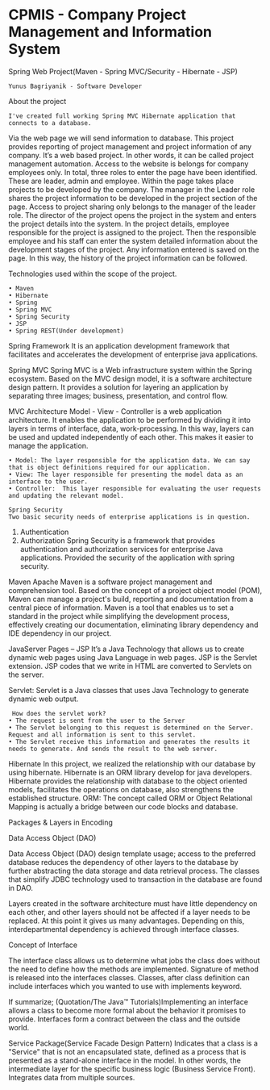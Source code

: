 # CPMIS - Company Project Management and Information System
Spring Web Project(Maven - Spring MVC/Security - Hibernate - JSP)
	
	Yunus Bagriyanik - Software Developer

About the project

	I've created full working Spring MVC Hibernate application that connects to a database. 
  Via the web page we will send information to database. This project provides reporting of project management and project 
  information of any company. It’s a web based project. In other words, it can be called project management automation. 
  Access to the website is belongs for company employees only. In total, three roles to enter the page have been identified. 
  These are leader, admin and employee. Within the page takes place projects to be developed by the company. 
  The manager in the Leader role shares the project information to be developed in the project section of the page. 
  Access to project sharing only belongs to the manager of the leader role. The director of the project opens the project 
  in the system and enters the project details into the system. In the project details, employee responsible for the project is
  assigned to the project. Then the responsible employee and his staff can enter the system detailed information 
  about the development stages of the project. Any information entered is saved on the page. 
  In this way, the history of the project information can be followed.

Technologies used within the scope of the project.

    • Maven
    • Hibernate
    • Spring
    • Spring MVC
    • Spring Security
    • JSP
    • Spring REST(Under development)

Spring Framework
	It is an application development framework that facilitates and accelerates the development of enterprise java applications.

Spring MVC
	Spring MVC is a Web infrastructure system within the Spring ecosystem. Based on the MVC design model, it is a software architecture design pattern.
  It provides a solution for layering an application by separating three images; business, presentation, and control flow.

MVC Architecture
	Model - View - Controller is a web application architecture. It enables the application to be performed by dividing 
  it into layers in terms of interface, data, work-processing. In this way, layers can be used and updated independently of each other. 
  This makes it easier to manage the application.

    • Model: The layer responsible for the application data. We can say that is object definitions required for our application.
    • View: The layer responsible for presenting the model data as an interface to the user.
    • Controller:  This layer responsible for evaluating the user requests and updating the relevant model.
    
    Spring Security
	Two basic security needs of enterprise applications is in question.
1. Authentication
2. Authorization
Spring Security is a framework that provides authentication and authorization services for enterprise Java applications. 
Provided the security of the application with spring security. 

Maven
	Apache Maven is a software project management and comprehension tool. Based on the concept of a project object model (POM),
  Maven can manage a project's build, 
  reporting and documentation from a central piece of information. Maven is a tool that enables us to set a standard 
  in the project while simplifying the development process, 
  effectively creating our documentation, eliminating library dependency and IDE dependency in our project.

JavaServer Pages – JSP
	It’s a Java Technology that allows us to create dynamic web pages using Java Language in web pages. JSP is the Servlet extension. 
  JSP codes that we write in HTML are converted to Servlets on the server.

Servlet: Servlet is a Java classes that uses Java Technology to generate dynamic web output. 

     How does the servlet work?
    • The request is sent from the user to the Server
    • The Servlet belonging to this request is determined on the Server. Request and all information is sent to this servlet. 
    • The Servlet receive this information and generates the results it needs to generate. And sends the result to the web server.

Hibernate
	In this project, we realized the relationship with our database by using hibernate. Hibernate is an ORM library develop for java developers. 
  Hibernate provides the relationship with database to the object oriented models, facilitates the operations on database, also strengthens the established structure. 
ORM: The concept called ORM or Object Relational Mapping is actually a bridge between our code blocks and database.

Packages & Layers in Encoding
	
Data Access Object (DAO)

Data Access Object (DAO) design template usage; access to the preferred database reduces the dependency of other layers to the database 
  by further abstracting the data storage and data retrieval process. The classes that simplify JDBC technology used to transaction in the database are found in DAO.

Layers created in the software architecture must have little dependency on each other, and other layers should not be affected if a layer needs to be replaced.
  At this point it gives us many advantages. Depending on this, interdepartmental dependency is achieved through interface classes.

Concept of Interface

The interface class allows us to determine what jobs the class does without the need to define how the methods are implemented. 
  Signature of method is released into the interfaces classes. Classes, after class definition can include interfaces which you wanted to use with implements keyword.

If summarize; 
(Quotation/The Java™ Tutorials)Implementing an interface allows a class to become more formal about the behavior it promises to provide. Interfaces form a contract between the class and the outside world.

Service Package(Service Facade Design Pattern)
	Indicates that a class is a "Service" that is not an encapsulated state, defined as a process that is presented as a stand-alone interface in the model. In other words, the intermediate layer for the specific business logic (Business Service Front). Integrates data from multiple sources.

